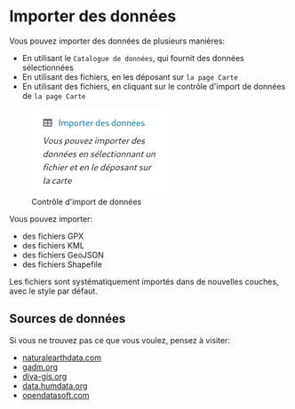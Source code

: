 <a name="data-import"></a>

# Importer des données

Vous pouvez importer des données de plusieurs manières:

- En utilisant le `Catalogue de données`, qui fournit des données sélectionnées
- En utilisant des fichiers, en les déposant sur `la page Carte`
- En utilisant des fichiers, en cliquant sur le contrôle d'import de données de `la page Carte`

<figure>
    <img src="./assets/data-import.png" alt="Contrôle d'import de données"/>
    <figcaption>Contrôle d'import de données</figcaption>
</figure>

Vous pouvez importer:

- des fichiers GPX
- des fichiers KML
- des fichiers GeoJSON
- des fichiers Shapefile

Les fichiers sont systématiquement importés dans de nouvelles couches, avec le style par défaut.

## Sources de données

Si vous ne trouvez pas ce que vous voulez, pensez à visiter:

- <a href="http://www.naturalearthdata.com" target="_blank">naturalearthdata.com</a>
- <a href="https://gadm.org" target="_blank">gadm.org</a>
- <a href="https://www.diva-gis.org" target="_blank">diva-gis.org</a>
- <a href="https://data.humdata.org" target="_blank">data.humdata.org</a>
- <a href="https://public.opendatasoft.com/explore" target="_blank">opendatasoft.com</a>
